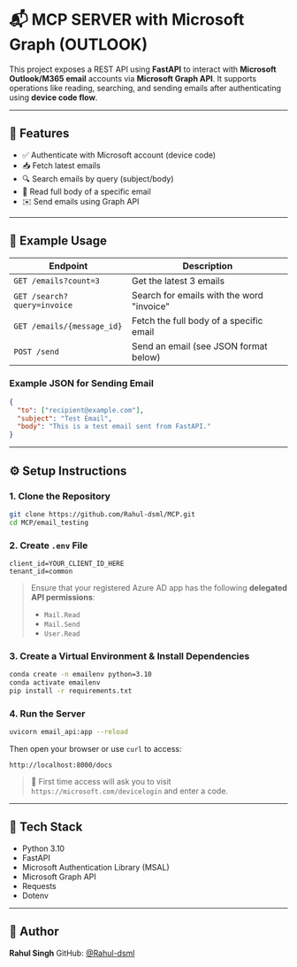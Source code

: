 # 📬 MCP SERVER with Microsoft Graph (OUTLOOK)

This project exposes a REST API using **FastAPI** to interact with **Microsoft Outlook/M365 email** accounts via **Microsoft Graph API**. It supports operations like reading, searching, and sending emails after authenticating using **device code flow**.

---

## 🚀 Features

- ✅ Authenticate with Microsoft account (device code)
- 📥 Fetch latest emails
- 🔍 Search emails by query (subject/body)
- 📖 Read full body of a specific email
- ✉️ Send emails using Graph API

---

## 🧪 Example Usage

| Endpoint | Description |
|----------|-------------|
| `GET /emails?count=3` | Get the latest 3 emails |
| `GET /search?query=invoice` | Search for emails with the word "invoice" |
| `GET /emails/{message_id}` | Fetch the full body of a specific email |
| `POST /send` | Send an email (see JSON format below) |

### Example JSON for Sending Email
```json
{
  "to": ["recipient@example.com"],
  "subject": "Test Email",
  "body": "This is a test email sent from FastAPI."
}
````

---

## ⚙️ Setup Instructions

### 1. Clone the Repository

```bash
git clone https://github.com/Rahul-dsml/MCP.git
cd MCP/email_testing
```

### 2. Create `.env` File

```env
client_id=YOUR_CLIENT_ID_HERE
tenant_id=common
```

> Ensure that your registered Azure AD app has the following **delegated API permissions**:
>
> * `Mail.Read`
> * `Mail.Send`
> * `User.Read`

### 3. Create a Virtual Environment & Install Dependencies

```bash
conda create -n emailenv python=3.10
conda activate emailenv
pip install -r requirements.txt
```

### 4. Run the Server

```bash
uvicorn email_api:app --reload
```

Then open your browser or use `curl` to access:

```http
http://localhost:8000/docs
```

> 🔐 First time access will ask you to visit `https://microsoft.com/devicelogin` and enter a code.

---

## 🧰 Tech Stack

* Python 3.10
* FastAPI
* Microsoft Authentication Library (MSAL)
* Microsoft Graph API
* Requests
* Dotenv

---

## 🧑 Author

**Rahul Singh**
GitHub: [@Rahul-dsml](https://github.com/Rahul-dsml)


